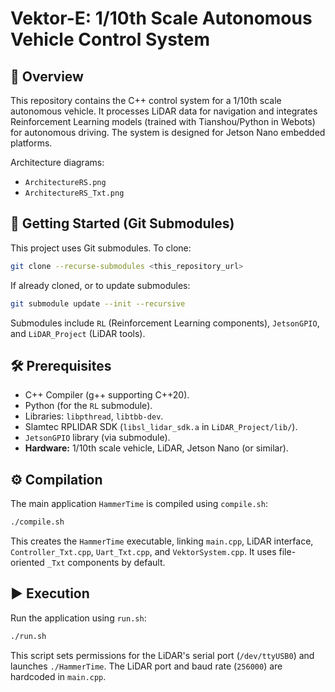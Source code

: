 # Vektor-E: 1/10th Scale Autonomous Vehicle Control System

## 🎯 Overview

This repository contains the C++ control system for a 1/10th scale autonomous vehicle. It processes LiDAR data for navigation and integrates Reinforcement Learning models (trained with Tianshou/Python in Webots) for autonomous driving. The system is designed for Jetson Nano embedded platforms.

Architecture diagrams:
*   `ArchitectureRS.png`
*   `ArchitectureRS_Txt.png`

## 🔗 Getting Started (Git Submodules)

This project uses Git submodules. To clone:
```bash
git clone --recurse-submodules <this_repository_url>
```
If already cloned, or to update submodules:
```bash
git submodule update --init --recursive
```
Submodules include `RL` (Reinforcement Learning components), `JetsonGPIO`, and `LiDAR_Project` (LiDAR tools).

## 🛠️ Prerequisites

*   C++ Compiler (g++ supporting C++20).
*   Python (for the `RL` submodule).
*   Libraries: `libpthread`, `libtbb-dev`.
*   Slamtec RPLIDAR SDK (`libsl_lidar_sdk.a` in `LiDAR_Project/lib/`).
*   `JetsonGPIO` library (via submodule).
*   **Hardware:** 1/10th scale vehicle, LiDAR, Jetson Nano (or similar).

## ⚙️ Compilation

The main application `HammerTime` is compiled using `compile.sh`:
```bash
./compile.sh
```
This creates the `HammerTime` executable, linking `main.cpp`, LiDAR interface, `Controller_Txt.cpp`, `Uart_Txt.cpp`, and `VektorSystem.cpp`. It uses file-oriented `_Txt` components by default.

## ▶️ Execution

Run the application using `run.sh`:
```bash
./run.sh
```
This script sets permissions for the LiDAR's serial port (`/dev/ttyUSB0`) and launches `./HammerTime`.
The LiDAR port and baud rate (`256000`) are hardcoded in `main.cpp`.

```
